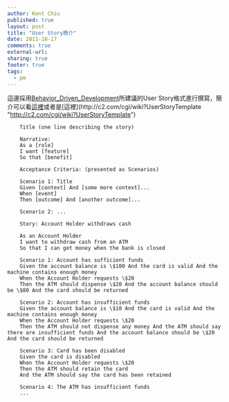 ```yaml
---
author: Kent Chiu
published: true
layout: post
title: "User Story簡介"
date: 2011-10-17
comments: true
external-url:
sharing: true
footer: true
tags:
  - pm
---
```





這邊採用[Behavior\_Driven\_Development](http://en.wikipedia.org/wiki/Behavior_Driven_Development "http://en.wikipedia.org/wiki/Behavior_Driven_Development")所建議的User
Story格式進行撰寫，簡介可以看[這裡](http://dannorth.net/whats-in-a-story "http://dannorth.net/whats-in-a-story")或者是[這裡](http://c2.com/cgi/wiki?UserStoryTemplate "http://c2.com/cgi/wiki?UserStoryTemplate")



```
    Title (one line describing the story)
     
    Narrative:
    As a [role]
    I want [feature]
    So that [benefit]
     
    Acceptance Criteria: (presented as Scenarios)
     
    Scenario 1: Title
    Given [context] And [some more context]...
    When [event]
    Then [outcome] And [another outcome]...
     
    Scenario 2: ...

```



```
    Story: Account Holder withdraws cash
     
    As an Account Holder
    I want to withdraw cash from an ATM
    So that I can get money when the bank is closed
     
    Scenario 1: Account has sufficient funds
    Given the account balance is \$100 And the card is valid And the machine contains enough money
    When the Account Holder requests \$20
    Then the ATM should dispense \$20 And the account balance should be \$80 And the card should be returned
     
    Scenario 2: Account has insufficient funds
    Given the account balance is \$10 And the card is valid And the machine contains enough money
    When the Account Holder requests \$20
    Then the ATM should not dispense any money And the ATM should say there are insufficient funds And the account balance should be \$20 And the card should be returned
     
    Scenario 3: Card has been disabled
    Given the card is disabled
    When the Account Holder requests \$20
    Then the ATM should retain the card
    And the ATM should say the card has been retained
     
    Scenario 4: The ATM has insufficient funds
    ...

```

